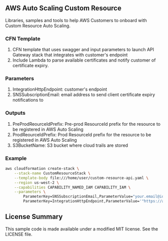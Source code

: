 ## AWS Auto Scaling Custom Resource

Libraries, samples and tools to help AWS Customers to onboard with Custom Resource Auto Scaling.
### CFN Template 

1. CFN template that uses swagger and input parameters to launch API Gateway stack that integrates with customer's endpoint
2. Include Lambda to parse available certificates and notify customer of certificate expiry.

### Parameters

1. IntegrationHttpEndpoint: customer's endpoint
1. SNSSubscriptionEmail: email address to send client certificate expiry notifications to

### Outputs

1. PreProdReourceIdPrefix: Pre-prod ResourceId prefix for the resource to be registered in AWS Auto Scaling
1. ProdReourceIdPrefix: Prod ResourceId prefix for the resource to be registered in AWS Auto Scaling
1. S3BucketName: S3 bucket where cloud trails are stored

### Example

```bash
aws cloudformation create-stack \
    --stack-name CustomResourceStack \
    --template-body file:///home/user/custom-resource-api.yaml \
    --region us-west-2 \
    --capabilities CAPABILITY_NAMED_IAM CAPABILITY_IAM \
    --parameters \
        ParameterKey=SNSSubscriptionEmail,ParameterValue="your.email@id" \
        ParameterKey=IntegrationHttpEndpoint,ParameterValue='"https://abc.com/scalableTargetDimensions/{scalableTargetDimensionId}"'
```

## License Summary

This sample code is made available under a modified MIT license. See the LICENSE file.
